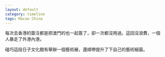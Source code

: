 ```yaml
---
layout: default
category: timeline
tags: Macao China
---
```


每次去香港的簽注都是把澳門的也一起簽了，卻一次都沒用過。這回沒浪費，一個人暴走了外港內港。

碰巧這段日子文化館有舉辦一個藝術展，還順帶提升了下自己的藝術細菌。

<img src="{{ site_url }}/img/posts/2018-04-18-macao.jpg" alt="">

